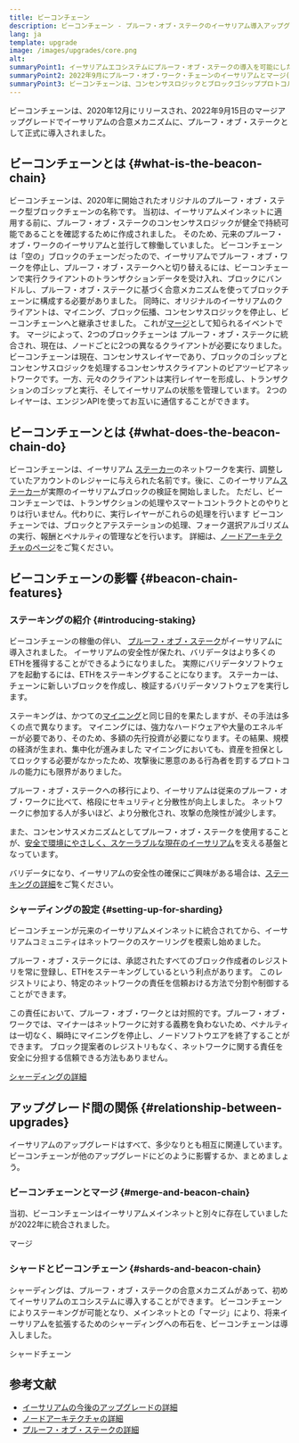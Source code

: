 ```yaml
---
title: ビーコンチェーン
description: ビーコンチェーン - プルーフ・オブ・ステークのイーサリアム導入アップグレード
lang: ja
template: upgrade
image: /images/upgrades/core.png
alt:
summaryPoint1: イーサリアムエコシステムにプルーフ・オブ・ステークの導入を可能にしたのが、ビーコンチェーンです。
summaryPoint2: 2022年9月にプルーフ・オブ・ワーク・チェーンのイーサリアムとマージ(統合)されました。
summaryPoint3: ビーコンチェーンは、コンセンサスロジックとブロックゴシッププロトコルを導入し、現在はイーサリアムの安全性を保護しています。
---
```


<UpgradeStatus isShipped dateKey="page-upgrades:page-upgrades-beacon-date">
  ビーコンチェーンは、2020年12月にリリースされ、2022年9月15日のマージアップグレードでイーサリアムの合意メカニズムに、プルーフ・オブ・ステークとして正式に導入されました。
</UpgradeStatus>

## ビーコンチェーンとは {#what-is-the-beacon-chain}

ビーコンチェーンは、2020年に開始されたオリジナルのプルーフ・オブ・ステーク型ブロックチェーンの名称です。 当初は、イーサリアムメインネットに適用する前に、プルーフ・オブ・ステークのコンセンサスロジックが健全で持続可能であることを確認するために作成されました。 そのため、元来のプルーフ・オブ・ワークのイーサリアムと並行して稼働していました。 ビーコンチェーンは「空の」ブロックのチェーンだったので、イーサリアムでプルーフ・オブ・ワークを停止し、プルーフ・オブ・ステークへと切り替えるには、ビーコンチェーンで実行クライアントのトランザクションデータを受け入れ、ブロックにバンドルし、プルーフ・オブ・ステークに基づく合意メカニズムを使ってブロックチェーンに構成する必要がありました。 同時に、オリジナルのイーサリアムのクライアントは、マイニング、ブロック伝播、コンセンサスロジックを停止し、ビーコンチェーンへと継承させました。 これが[マージ](/roadmap/merge/)として知られるイベントです。 マージによって、2つのブロックチェーンは プルーフ・オブ・ステークに統合され、現在は、ノードごとに2つの異なるクライアントが必要になりました。 ビーコンチェーンは現在、コンセンサスレイヤーであり、ブロックのゴシップとコンセンサスロジックを処理するコンセンサスクライアントのピアツーピアネットワークです。一方、元々のクライアントは実行レイヤーを形成し、トランザクションのゴシップと実行、そしてイーサリアムの状態を管理しています。 2つのレイヤーは、エンジンAPIを使ってお互いに通信することができます。

## ビーコンチェーンとは {#what-does-the-beacon-chain-do}

ビーコンチェーンは、イーサリアム [ステーカー](/staking/)のネットワークを実行、調整していたアカウントのレジャーに与えられた名前です。後に、このイーサリアム[ステーカー](/saking/)が実際のイーサリアムブロックの検証を開始しました。 ただし、ビーコンチェーンでは、トランザクションの処理やスマートコントラクトとのやりとりは行いません。代わりに、実行レイヤーがこれらの処理を行います ビーコンチェーンでは、ブロックとアテステーションの処理、フォーク選択アルゴリズムの実行、報酬とペナルティの管理などを行います。 詳細は、[ノードアーキテクチャのページ](/developers/docs/nodes-and-clients/node-architecture/#node-comparison)をご覧ください。

## ビーコンチェーンの影響 {#beacon-chain-features}

### ステーキングの紹介 {#introducing-staking}

ビーコンチェーンの稼働の伴い、 [プルーフ・オブ・ステーク](/developers/docs/consensus-mechanisms/pos/)がイーサリアムに導入されました。 イーサリアムの安全性が保たれ、バリデータはより多くのETHを獲得することができるようになりました。  実際にバリデータソフトウェアを起動するには、ETHをステーキングすることになります。 ステーカーは、チェーンに新しいブロックを作成し、検証するバリデータソフトウェアを実行します。

ステーキングは、かつての[マイニング](/developers/docs/consensus-mechanisms/pow/mining/)と同じ目的を果たしますが、その手法は多くの点で異なります。 マイニングには、強力なハードウェアや大量のエネルギーが必要であり、そのため、多額の先行投資が必要になります。その結果、規模の経済が生まれ、集中化が進みました マイニングにおいても、資産を担保としてロックする必要がなかったため、攻撃後に悪意のある行為者を罰するプロトコルの能力にも限界がありました。

プルーフ・オブ・ステークへの移行により、イーサリアムは従来のプルーフ・オブ・ワークに比べて、格段にセキュリティと分散性が向上しました。 ネットワークに参加する人が多いほど、より分散化され、攻撃の危険性が減少します。

また、コンセンサスメカニズムとしてプルーフ・オブ・ステークを使用することが、[安全で環境にやさしく、スケーラブルな現在のイーサリアム](/roadmap/vision/)を支える基盤となっています。

<Alert>
<AlertEmoji text=":money_bag:" />
<AlertContent>
  バリデータになり、イーサリアムの安全性の確保にご興味がある場合は、<a href="/staking/">ステーキングの詳細</a>をご覧ください。
</AlertContent>
</Alert>

### シャーディングの設定 {#setting-up-for-sharding}

ビーコンチェーンが元来のイーサリアムメインネットに統合されてから、イーサリアムコミュニティはネットワークのスケーリングを模索し始めました。

プルーフ・オブ・ステークには、承認されたすべてのブロック作成者のレジストリを常に登録し、ETHをステーキングしているという利点があります。 このレジストリにより、特定のネットワークの責任を信頼おける方法で分割や制御することができます。

この責任において、プルーフ・オブ・ワークとは対照的です。プルーフ・オブ・ワークでは、マイナーはネットワークに対する義務を負わないため、ペナルティは一切なく、瞬時にマイニングを停止し、ノードソフトウエアを終了することができます。 ブロック提案者のレジストリもなく、ネットワークに関する責任を安全に分担する信頼できる方法もありません。

[シャーディングの詳細](/roadmap/danksharding/)

## アップグレード間の関係 {#relationship-between-upgrades}

イーサリアムのアップグレードはすべて、多少なりとも相互に関連しています。 ビーコンチェーンが他のアップグレードにどのように影響するか、まとめましょう。

### ビーコンチェーンとマージ {#merge-and-beacon-chain}

当初、ビーコンチェーンはイーサリアムメインネットと別々に存在していましたが2022年に統合されました。

<ButtonLink href="/roadmap/merge/">
  マージ
</ButtonLink>

### シャードとビーコンチェーン {#shards-and-beacon-chain}

シャーディングは、プルーフ・オブ・ステークの合意メカニズムがあって、初めてイーサリアムのエコシステムに導入することができます。 ビーコンチェーンによりステーキングが可能となり、メインネットとの「マージ」により、将来イーサリアムを拡張するためのシャーディングへの布石を、ビーコンチェーンは導入しました。

<ButtonLink href="/roadmap/danksharding/">
  シャードチェーン
</ButtonLink>

## 参考文献

- [イーサリアムの今後のアップグレードの詳細](/roadmap/vision)
- [ノードアーキテクチャの詳細](/developers/docs/nodes-and-clients/node-architecture)
- [プルーフ・オブ・ステークの詳細](/developers/docs/consensus-mechanisms/pos)

